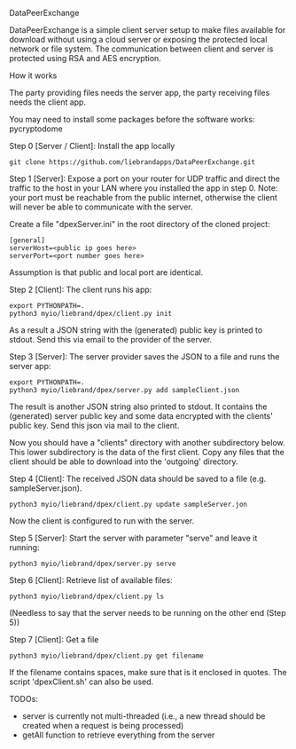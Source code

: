 
DataPeerExchange

DataPeerExchange is a simple client server setup to make files available for download without using a cloud server 
or exposing the protected local network or file system. The communication between client and server is
protected using RSA and AES encryption.

How it works

The party providing files needs the server app, the party receiving files needs the client app.

You may need to install some packages before the software works: pycryptodome

Step 0 [Server / Client]:
Install the app locally

    git clone https://github.com/liebrandapps/DataPeerExchange.git

Step 1 [Server]:
Expose a port on your router for UDP traffic and direct the traffic to the host in your LAN where you
installed the app in step 0. Note: your port must be reachable from the public internet, otherwise
the client will never be able to communicate with the server.

Create a file "dpexServer.ini" in the root directory of the cloned project:

    [general]
    serverHost=<public ip goes here>
    serverPort=<port number goes here>

Assumption is that public and local port are identical.


Step 2 [Client]:
The client runs his app:
    
    export PYTHONPATH=.
    python3 myio/liebrand/dpex/client.py init

As a result a JSON string with the (generated) public key is printed to stdout. Send this via email to the provider
of the server.

Step 3 [Server]:
The server provider saves the JSON to a file and runs the server app:

    export PYTHONPATH=.
    python3 myio/liebrand/dpex/server.py add sampleClient.json

The result is another JSON string also printed to stdout. It contains the (generated) server public key and
some data encrypted with the clients' public key. Send this json via mail to the client.

Now you should have a "clients" directory with another subdirectory below. This lower subdirectory is the data 
of the first client. Copy any files that the client should be able to download into the 'outgoing' directory.

Step 4 [Client]:
The received JSON data should be saved to a file (e.g. sampleServer.json). 

    python3 myio/liebrand/dpex/client.py update sampleServer.jon

Now the client is configured to run with the server.

Step 5 [Server]:
Start the server with parameter "serve" and leave it running:

    python3 myio/liebrand/dpex/server.py serve


Step 6 [Client]:
Retrieve list of available files:

    python3 myio/liebrand/dpex/client.py ls

(Needless to say that the server needs to be running on the other end (Step 5))

Step 7 [Client]:
Get a file

    python3 myio/liebrand/dpex/client.py get filename
    
If the filename contains spaces, make sure that is it enclosed in quotes. The script 'dpexClient.sh' can also be used.

TODOs:
+ server is currently not multi-threaded (i.e., a new thread should be created when a request is being processed)
+ getAll function to retrieve everything from the server